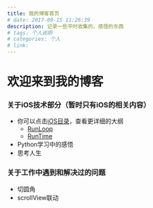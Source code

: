 ```yaml
---
title: 我的博客首页
# date: 2017-09-15 11:26:39
description: 记录一些平时收集的，感悟的东西
# tags: 个人说明
# categories: 个人
# link: 
---
```


# 欢迎来到我的博客

### 关于iOS技术部分（暂时只有iOS的相关内容）

- 你可以点击[iOS目录](/iOS/)，查看更详细的大纲
    - [RunLoop](/iOS/RunLoop/)
    - [RunTime](/iOS/ScrollView/)
- Python学习中的感悟
- 思考人生

### 关于工作中遇到和解决过的问题
- 切圆角
- scrollView联动